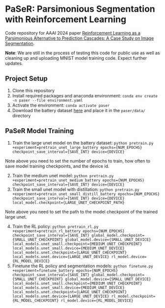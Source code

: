 # PaSeR: Parsimonious Segmentation with Reinforcement Learning

Code repository for AAAI 2024 paper [Reinforcement Learning as a Parsimonious Alternative to Prediction Cascades: A Case Study on Image Segmentation](https://arxiv.org/abs/2402.11760).

**Note**: We are still in the process of testing this code for public use as well as cleaning up and uploading MNIST model training code. Expect further updates.

## Project Setup

1. Clone this repository
2. Install required packages and anaconda environment:
`conda env create -n paser --file environment.yaml`
3. Activate the environment: `conda activate paser`
3. Download the battery dataset [here](https://stevens0-my.sharepoint.com/:u:/g/personal/bsrikish_stevens_edu/EbnYfLd2cadIpfXWM6uwzmMBdBJ4_eGmfA4aK6iTJR22xw?e=L1Zu8m) and place it in the `paser/data/` directory

## PaSeR Model Training

1. Train the large unet model on the battery dataset:
`python pretrain.py +experiment=pretrain_unet_large_battery epochs={NUM_EPOCHS} checkpoint_save_interval={SAVE_INT} device={DEVICE}`

Note above you need to set the number of epochs to train, how often to save model training checkpoints, and the device id.

2. Train the medium unet model:
`python pretrain.py +experiment=pretrain_unet_medium_battery epochs={NUM_EPOCHS} checkpoint_save_interval={SAVE_INT} device={DEVICE}`
3. Train the small unet model with distillation:
`python pretrain.py +experiment=pretrain_unet_small_distill_battery epochs={NUM_EPOCHS} checkpoint_save_interval={SAVE_INT} device={DEVICE} local_model.checkpoint={LARGE_UNET_CHECKPOINT_PATH}`

Note above you need to set the path to the model checkpoint of the trained large unet.

4. Train the RL policy:
`python pretrain_rl.py +experiment=pretrain_rl_battery epochs={NUM_EPOCHS} checkpoint_save_interval={SAVE_INT} global_model.checkpoint={SMALL_UNET_CHECKPOINT} global_model.device={SMALL_UNET_DEVICE} local_models.unet_small.checkpoint={MEDIUM_UNET_CHECKPOINT} local_models.unet_small.device={MEDIUM_UNET_DEVICE} local_models.unet.checkpoint={LARGE_UNET_CHECKPOINT} local_models.unet.device={LARGE_UNET_DEVICE} rl_model.device={RL_MODEL_DEVICE}`
5. Finetune the RL policy and segmentation models:
`python finetune.py +experiment=finetune_battery epochs={NUM_EPOCHS} checkpoint_save_interval={SAVE_INT} global_model.checkpoint={SMALL_UNET_CHECKPOINT} global_model.device={SMALL_UNET_DEVICE} local_models.unet_small.checkpoint={MEDIUM_UNET_CHECKPOINT} local_models.unet_small.device={MEDIUM_UNET_DEVICE} local_models.unet.checkpoint={LARGE_UNET_CHECKPOINT} local_models.unet.device={LARGE_UNET_DEVICE} rl_model.checkpoint={RL_MODEL_CHECKPOINT} rl_model.device={RL_MODEL_DEVICE}`

